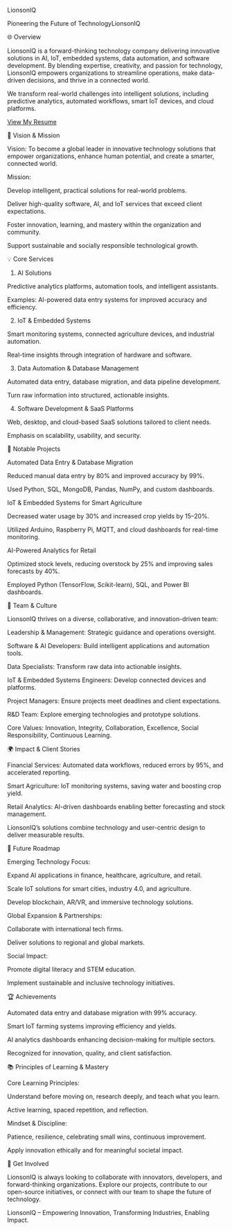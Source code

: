 LionsonIQ

Pioneering the Future of TechnologyLionsonIQ

🌐 Overview

LionsonIQ is a forward-thinking technology company delivering innovative solutions in AI, IoT, embedded systems, data automation, and software development. By blending expertise, creativity, and passion for technology, LionsonIQ empowers organizations to streamline operations, make data-driven decisions, and thrive in a connected world.

We transform real-world challenges into intelligent solutions, including predictive analytics, automated workflows, smart IoT devices, and cloud platforms.

[View My Resume](https://docs.google.com/document/d/1uRLGWLNqj4h7SDWL2Xoqcgs1zshQ_XRN1XQkeZSxzyI/preview)


🎯 Vision & Mission

Vision:
To become a global leader in innovative technology solutions that empower organizations, enhance human potential, and create a smarter, connected world.

Mission:

Develop intelligent, practical solutions for real-world problems.

Deliver high-quality software, AI, and IoT services that exceed client expectations.

Foster innovation, learning, and mastery within the organization and community.

Support sustainable and socially responsible technological growth.

💡 Core Services

1. AI Solutions

Predictive analytics platforms, automation tools, and intelligent assistants.

Examples: AI-powered data entry systems for improved accuracy and efficiency.

2. IoT & Embedded Systems

Smart monitoring systems, connected agriculture devices, and industrial automation.

Real-time insights through integration of hardware and software.

3. Data Automation & Database Management

Automated data entry, database migration, and data pipeline development.

Turn raw information into structured, actionable insights.

4. Software Development & SaaS Platforms

Web, desktop, and cloud-based SaaS solutions tailored to client needs.

Emphasis on scalability, usability, and security.

🚀 Notable Projects

Automated Data Entry & Database Migration

Reduced manual data entry by 80% and improved accuracy by 99%.

Used Python, SQL, MongoDB, Pandas, NumPy, and custom dashboards.

IoT & Embedded Systems for Smart Agriculture

Decreased water usage by 30% and increased crop yields by 15–20%.

Utilized Arduino, Raspberry Pi, MQTT, and cloud dashboards for real-time monitoring.

AI-Powered Analytics for Retail

Optimized stock levels, reducing overstock by 25% and improving sales forecasts by 40%.

Employed Python (TensorFlow, Scikit-learn), SQL, and Power BI dashboards.

👥 Team & Culture

LionsonIQ thrives on a diverse, collaborative, and innovation-driven team:

Leadership & Management: Strategic guidance and operations oversight.

Software & AI Developers: Build intelligent applications and automation tools.

Data Specialists: Transform raw data into actionable insights.

IoT & Embedded Systems Engineers: Develop connected devices and platforms.

Project Managers: Ensure projects meet deadlines and client expectations.

R&D Team: Explore emerging technologies and prototype solutions.

Core Values: Innovation, Integrity, Collaboration, Excellence, Social Responsibility, Continuous Learning.

🌍 Impact & Client Stories

Financial Services: Automated data workflows, reduced errors by 95%, and accelerated reporting.

Smart Agriculture: IoT monitoring systems, saving water and boosting crop yield.

Retail Analytics: AI-driven dashboards enabling better forecasting and stock management.

LionsonIQ’s solutions combine technology and user-centric design to deliver measurable results.

🔮 Future Roadmap

Emerging Technology Focus:

Expand AI applications in finance, healthcare, agriculture, and retail.

Scale IoT solutions for smart cities, industry 4.0, and agriculture.

Develop blockchain, AR/VR, and immersive technology solutions.

Global Expansion & Partnerships:

Collaborate with international tech firms.

Deliver solutions to regional and global markets.

Social Impact:

Promote digital literacy and STEM education.

Implement sustainable and inclusive technology initiatives.

🏆 Achievements

Automated data entry and database migration with 99% accuracy.

Smart IoT farming systems improving efficiency and yields.

AI analytics dashboards enhancing decision-making for multiple sectors.

Recognized for innovation, quality, and client satisfaction.

📚 Principles of Learning & Mastery

Core Learning Principles:

Understand before moving on, research deeply, and teach what you learn.

Active learning, spaced repetition, and reflection.

Mindset & Discipline:

Patience, resilience, celebrating small wins, continuous improvement.

Apply innovation ethically and for meaningful societal impact.

📌 Get Involved

LionsonIQ is always looking to collaborate with innovators, developers, and forward-thinking organizations. Explore our projects, contribute to our open-source initiatives, or connect with our team to shape the future of technology.

LionsonIQ – Empowering Innovation, Transforming Industries, Enabling Impact.
